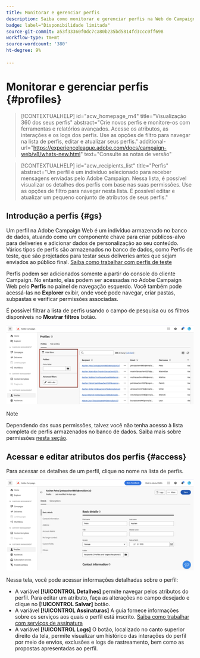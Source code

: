```yaml
---
title: Monitorar e gerenciar perfis
description: Saiba como monitorar e gerenciar perfis na Web do Campaign.
badge: label="Disponibilidade limitada"
source-git-commit: a53f33360f0dc7ca80b235bd5814fd3ccc0ff698
workflow-type: tm+mt
source-wordcount: '380'
ht-degree: 9%

---
```


# Monitorar e gerenciar perfis {#profiles}

>[!CONTEXTUALHELP]
>id="acw_homepage_rn4"
>title="Visualização 360 dos seus perfis"
>abstract="Crie novos perfis e monitore-os com ferramentas e relatórios avançados. Acesse os atributos, as interações e os logs dos perfis. Use as opções de filtro para navegar na lista de perfis, editar e atualizar seus perfis."
>additional-url="https://experienceleague.adobe.com/docs/campaign-web/v8/whats-new.html" text="Consulte as notas de versão"

>[!CONTEXTUALHELP]
>id="acw_recipients_list"
>title="Perfis"
>abstract="Um perfil é um indivíduo selecionado para receber mensagens enviadas pelo Adobe Campaign. Nessa lista, é possível visualizar os detalhes dos perfis com base nas suas permissões. Use as opções de filtro para navegar nesta lista. É possível editar e atualizar um pequeno conjunto de atributos de seus perfis."

## Introdução a perfis {#gs}

Um perfil na Adobe Campaign Web é um indivíduo armazenado no banco de dados, atuando como um componente chave para criar públicos-alvo para deliveries e adicionar dados de personalização ao seu conteúdo. Vários tipos de perfis são armazenados no banco de dados, como Perfis de teste, que são projetados para testar seus deliveries antes que sejam enviados ao público final. [Saiba como trabalhar com perfis de teste](test-profiles.md)

Perfis podem ser adicionados somente a partir do console do cliente Campaign. No entanto, elas podem ser acessadas no Adobe Campaign Web pelo **Perfis** no painel de navegação esquerdo. Você também pode acessá-las no **Explorer** exibir, onde você pode navegar, criar pastas, subpastas e verificar permissões associadas.

É possível filtrar a lista de perfis usando o campo de pesquisa ou os filtros disponíveis no **Mostrar filtros** botão.

![](assets/profiles-list.png)

>[!NOTE]
>
>Dependendo das suas permissões, talvez você não tenha acesso à lista completa de perfis armazenados no banco de dados. Saiba mais sobre permissões [nesta seção](../get-started/permissions.md).

## Acessar e editar atributos dos perfis {#access}

Para acessar os detalhes de um perfil, clique no nome na lista de perfis.

![](assets/profiles-details.png)

Nessa tela, você pode acessar informações detalhadas sobre o perfil:

* A variável **[!UICONTROL Detalhes]** permite navegar pelos atributos do perfil. Para editar um atributo, faça as alterações no campo desejado e clique no **[!UICONTROL Salvar]** botão.
* A variável **[!UICONTROL Assinaturas]** A guia fornece informações sobre os serviços aos quais o perfil está inscrito. [Saiba como trabalhar com serviços de assinatura](manage-services.md)
* A variável **[!UICONTROL Logs]** O botão, localizado no canto superior direito da tela, permite visualizar um histórico das interações do perfil por meio de envios, exclusões e logs de rastreamento, bem como as propostas apresentadas ao perfil.
